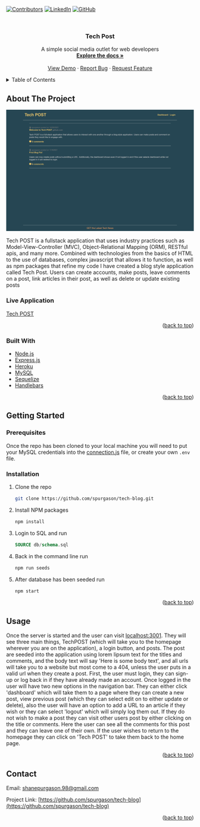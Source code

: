 <div id="top"></div>

[![Contributors][contributors-shield]][contributors-url]
[![LinkedIn][linkedin-shield]][linkedin-url]
[![GitHub][github-shield]][github-url]



<!-- PROJECT LOGO -->
<br />
<div align="center">

<h3 align="center">Tech Post</h3>

  <p align="center">
    A simple social media outlet for web developers
    <br />
    <a href="https://github.com/spurgason/tech-blog"><strong>Explore the docs »</strong></a>
    <br />
    <br />
    <a href="https://github.com/spurgason/tech-blog">View Demo</a>
    ·
    <a href="https://github.com/spurgason/tech-blog/issues">Report Bug</a>
    ·
    <a href="https://github.com/spurgason/tech-blog/issues">Request Feature</a>
  </p>
</div>



<!-- TABLE OF CONTENTS -->
<details>
  <summary>Table of Contents</summary>
  <ol>
    <li>
      <a href="#about-the-project">About The Project</a>
      <ul>
        <li><a href="#built-with">Built With</a></li>
      </ul>
    </li>
    <li>
      <a href="#getting-started">Getting Started</a>
      <ul>
        <li><a href="#prerequisites">Prerequisites</a></li>
        <li><a href="#installation">Installation</a></li>
      </ul>
    </li>
    <li><a href="#usage">Usage</a></li>
    <li><a href="#contact">Contact</a></li>
  </ol>
</details>



<!-- ABOUT THE PROJECT -->
## About The Project

[![Tech POST][product-screenshot]](https://tech-post-spurgason.herokuapp.com/)

Tech POST is a fullstack application that uses industry practices such as Model-View-Controller (MVC), Object-Relational Mapping (ORM), RESTful apis, and many more. Combined with technologies from the basics of HTML to the use of databases, complex javascript that allows it to function, as well as npm packages that refine my code I have created a blog style application called Tech Post. Users can create accounts, make posts, leave comments on a post, link articles in their post, as well as delete or update existing posts

### Live Application

[Tech POST](https://tech-post-spurgason.herokuapp.com/)


<p align="right">(<a href="#top">back to top</a>)</p>



### Built With

* [Node.js](https://nodejs.org/en/)
* [Express.js](https://expressjs.com/)
* [Heroku](https://www.heroku.com)
* [MySQL](https://www.mysql.com/)
* [Sequelize](https://sequelize.org/)
* [Handlebars](https://handlebarsjs.com/)


<p align="right">(<a href="#top">back to top</a>)</p>



<!-- GETTING STARTED -->
## Getting Started

### Prerequisites

Once the repo has been cloned to your local machine you will need to put your MySQL credentials into the [connection.js](config/connection.js) file, or create your own `.env` file.

### Installation

1. Clone the repo
   ```sh
   git clone https://github.com/spurgason/tech-blog.git
   ```
2. Install NPM packages
   ```sh
   npm install
   ```
3. Login to SQL and run
   ```sql
   SOURCE db/schema.sql
   ```
4. Back in the command line run 
   ```sh
   npm run seeds
   ```
5. After database has been seeded run
   ```sh
   npm start
   ```

<p align="right">(<a href="#top">back to top</a>)</p>



<!-- USAGE EXAMPLES -->
## Usage

Once the server is started and the user can visit [localhost:3001](http://localhost:3001/). They will see three main things, TechPOST (which will take you to the homepage wherever you are on the application), a login button, and posts. The post are seeded into the application using lorem lipsum text for the titles and comments, and the body text will say 'Here is some body text', and all urls will take you to a website but most come to a 404, unless the user puts in a valid url when they create a post. First, the user must login, they can sign-up or log back in if they have already made an account. Once logged in the user will have two new options in the navigation bar. They can either click 'dashboard' which will take them to a page where they can create a new post, view previous post (which they can select edit on to either update or delete), also the user will have an option to add a URL to an article if they wish  or they can select 'logout' which will simply log them out. If they do not wish to make a post they can visit other users post by either clicking on the title or comments. Here the user can see all the comments for this post and they can leave one of their own. If the user wishes to return to the homepage they can click on 'Tech POST' to take them back to the home page.

<p align="right">(<a href="#top">back to top</a>)</p>

<!-- CONTACT -->
## Contact

Email: [shanepurgason.98@gmail.com](shanepurgason.98@gmail.com)

Project Link: [https://github.com/spurgason/tech-blog](https://github.com/spurgason/tech-blog)

<p align="right">(<a href="#top">back to top</a>)</p>


<!-- MARKDOWN LINKS & IMAGES -->
<!-- https://www.markdownguide.org/basic-syntax/#reference-style-links -->
[contributors-shield]: https://img.shields.io/github/contributors/spurgason/tech-blog.svg?style=for-the-badge
[contributors-url]: https://github.com/spurgason/tech-blog/graphs/contributors

[linkedin-shield]: https://img.shields.io/badge/-LinkedIn-black.svg?style=for-the-badge&logo=linkedin&colorB=555
[linkedin-url]: https://linkedin.com/in/shane-purgason-0b3a96199

[github-shield]: https://img.shields.io/badge/-GitHub-black.svg?style=for-the-badge&logo=github&colorB=555
[github-url]: https://github.com/spurgason

[product-screenshot]: public/images/tech-post-example.png
